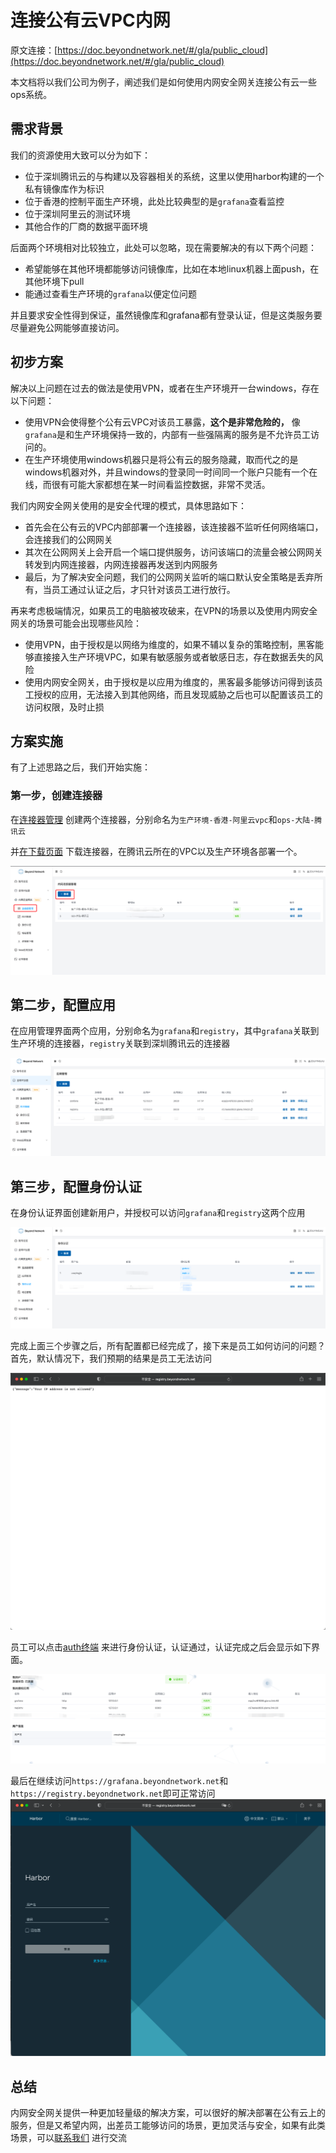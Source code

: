 # 连接公有云VPC内网
原文连接：[https://doc.beyondnetwork.net/#/gla/public_cloud](https://doc.beyondnetwork.net/#/gla/public_cloud)

本文档将以我们公司为例子，阐述我们是如何使用内网安全网关连接公有云一些ops系统。

## 需求背景
我们的资源使用大致可以分为如下：

- 位于深圳腾讯云的与构建以及容器相关的系统，这里以使用harbor构建的一个私有镜像库作为标识
- 位于香港的控制平面生产环境，此处比较典型的是`grafana`查看监控
- 位于深圳阿里云的测试环境
- 其他合作的厂商的数据平面环境

后面两个环境相对比较独立，此处可以忽略，现在需要解决的有以下两个问题：

- 希望能够在其他环境都能够访问镜像库，比如在本地linux机器上面push，在其他环境下pull
- 能通过查看生产环境的`grafana`以便定位问题

并且要求安全性得到保证，虽然镜像库和grafana都有登录认证，但是这类服务要尽量避免公网能够直接访问。

## 初步方案
解决以上问题在过去的做法是使用VPN，或者在生产环境开一台windows，存在以下问题：

- 使用VPN会使得整个公有云VPC对该员工暴露，**这个是非常危险的，** 像`grafana`是和生产环境保持一致的，内部有一些强隔离的服务是不允许员工访问的。
- 在生产环境使用windows机器只是将公有云的服务隐藏，取而代之的是windows机器对外，并且windows的登录同一时间同一个账户只能有一个在线，而很有可能大家都想在某一时间看监控数据，非常不灵活。

我们内网安全网关使用的是安全代理的模式，具体思路如下：

- 首先会在公有云的VPC内部部署一个连接器，该连接器不监听任何网络端口，会连接我们的公网网关
- 其次在公网网关上会开启一个端口提供服务，访问该端口的流量会被公网网关转发到内网连接器，内网连接器再发送到内网服务
- 最后，为了解决安全问题，我们的公网网关监听的端口默认安全策略是丢弃所有，当员工通过认证之后，才只针对该员工进行放行。

再来考虑极端情况，如果员工的电脑被攻破来，在VPN的场景以及使用内网安全网关的场景可能会出现哪些风险：

- 使用VPN，由于授权是以网络为维度的，如果不辅以复杂的策略控制，黑客能够直接接入生产环境VPC，如果有敏感服务或者敏感日志，存在数据丢失的风险
- 使用内网安全网关，由于授权是以应用为维度的，黑客最多能够访问得到该员工授权的应用，无法接入到其他网络，而且发现威胁之后也可以配置该员工的访问权限，及时止损

## 方案实施
有了上述思路之后，我们开始实施：

### 第一步，创建连接器

在[连接器管理](https://dash.beyondnetwork.net/console/safeLanGateway/connectors) 创建两个连接器，分别命名为`生产环境-香港-阿里云vpc`和`ops-大陆-腾讯云`

并[在下载页面](http://dash.beyondnetwork.net/console/safeLanGateway/connectors/download) 下载连接器，在腾讯云所在的VPC以及生产环境各部署一个。

![img.png](./images/gla_public_cloud_step1.png)

## 第二步，配置应用
在应用管理界面两个应用，分别命名为`grafana`和`registry`，其中`grafana`关联到生产环境的连接器，`registry`关联到深圳腾讯云的连接器

![img.png](./images/gla_public_cloud_step2.png)

## 第三步，配置身份认证
在身份认证界面创建新用户，并授权可以访问`grafana`和`registry`这两个应用

![img.png](./images/gla_public_cloud_step3_1.png)

完成上面三个步骤之后，所有配置都已经完成了，接下来是员工如何访问的问题？首先，默认情况下，我们预期的结果是员工无法访问

![img_1.png](./images/gla_public_cloud_step3_2.png)

员工可以点击[auth终端](https://auth.beyondnetwork.net) 来进行身份认证，认证通过，认证完成之后会显示如下界面。

![img_2.png](./images/gla_public_cloud_step3_3.png)

最后在继续访问`https://grafana.beyondnetwork.net`和`https://registry.beyondnetwork.net`即可正常访问
![img_3.png](./images/gla_public_cloud_step3_4.png)

## 总结
内网安全网关提供一种更加轻量级的解决方案，可以很好的解决部署在公有云上的服务，但是又希望内网，出差员工能够访问的场景，更加灵活与安全，如果有此类场景，可以[联系我们](https://doc.beyondnetwork.net/#/contact/contact.md) 进行交流